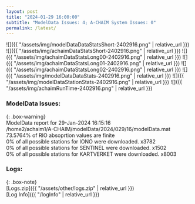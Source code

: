 ```yaml
---
layout: post
title: "2024-01-29 16:00:00"
subtitle: "ModelData Issues: 4; A-CHAIM System Issues: 0"
permalink: /latest/
---
```


![]({{ "/assets/img/modelDataDataStatsShort-2402916.png" | relative_url }})
![]({{ "/assets/img/achaimDataStatsShort-2402916.png" | relative_url }})
![]({{ "/assets/img/achaimDataStatsLong00-2402916.png" | relative_url }})
![]({{ "/assets/img/achaimDataStatsLong01-2402916.png" | relative_url }})
![]({{ "/assets/img/achaimDataStatsLong02-2402916.png" | relative_url }})
![]({{ "/assets/img/modelDataDataStats-2402916.png" | relative_url }})
![]({{ "/assets/img/modelDataStationStats-2402916.png" | relative_url }})
![]({{ "/assets/img/achaimRunTime-2402916.png" | relative_url }})


### ModelData Issues:  
  
{: .box-warning}  
 ModelData report for 29-Jan-2024 16:15:16   
 /home2/achaim1/A-CHAIM/modelData/2024/029/16/modelData.mat   
 73.5764% of RIO absoprtion values are finite   
 0% of all possible stations for IONO were downloaded. x3782   
 0% of all possible stations for SENTINEL were downloaded. x1502   
 0% of all possible stations for KARTVERKET were downloaded. x8003   
  


### Logs:  
  
{: .box-note}  
[Logs.zip]({{ "/assets/other/logs.zip" | relative_url }})  
[Log Info]({{ "/logInfo" | relative_url }})  
